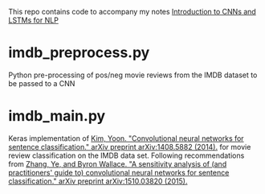 This repo contains code to accompany my notes [Introduction to CNNs and LSTMs for NLP](http://www.lix.polytechnique.fr/~anti5662/intro_cnn_lstm_tixier.pdf)
# imdb_preprocess.py
Python pre-processing of pos/neg movie reviews from the IMDB dataset to be passed to a CNN
# imdb_main.py
Keras implementation of [Kim, Yoon. "Convolutional neural networks for sentence classification." arXiv preprint arXiv:1408.5882 (2014).](https://arxiv.org/pdf/1408.5882.pdf) for movie review classification on the IMDB data set.
Following recommendations from [Zhang, Ye, and Byron Wallace. "A sensitivity analysis of (and practitioners' guide to) convolutional neural networks for sentence classification." arXiv preprint arXiv:1510.03820 (2015).](https://arxiv.org/pdf/1510.03820.pdf)
